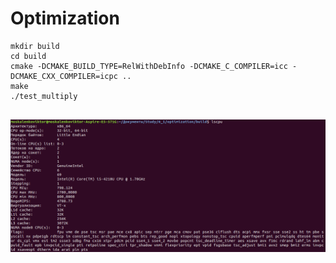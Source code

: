 # Optimization
```
mkdir build
cd build
cmake -DCMAKE_BUILD_TYPE=RelWithDebInfo -DCMAKE_C_COMPILER=icc -DCMAKE_CXX_COMPILER=icpc ..
make
./test_multiply
 
```
![Alt text](lscpu.png?raw=true "Title")
